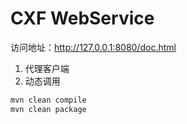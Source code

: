 # CXF WebService 

访问地址：http://127.0.0.1:8080/doc.html 

1. 代理客户端
2. 动态调用

```bash
mvn clean compile
mvn clean package
```